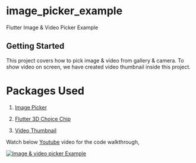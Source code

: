 # image_picker_example

Flutter Image & Video Picker Example

## Getting Started

This project covers how to pick image & video from gallery & camera. To show video on screen, we have created video thumbnail inside this project.

# Packages Used
1) [Image Picker](https://pub.dev/packages/image_picker)

2) [Flutter 3D Choice Chip](https://pub.dev/packages/flutter_3d_choice_chip)

3) [Video Thumbnail](https://pub.dev/packages/video_thumbnail)


Watch below [Youtube](https://www.youtube.com/watch?v=Z_UCTPpgKWI) video for the code walkthrough,

[![Image & video picker Example](https://img.youtube.com/vi/Z_UCTPpgKWI/0.jpg)](https://www.youtube.com/watch?v=Z_UCTPpgKWI)

